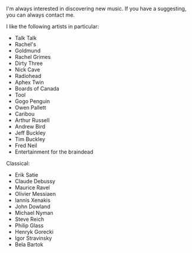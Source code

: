 I'm always interested in discovering new music. If you have a suggesting, you can always contact me.

I like the following artists in particular:

* Talk Talk
* Rachel's
* Goldmund
* Rachel Grimes
* Dirty Three
* Nick Cave
* Radiohead
* Aphex Twin
* Boards of Canada
* Tool
* Gogo Penguin
* Owen Pallett
* Caribou
* Arthur Russell
* Andrew Bird
* Jeff Buckley
* Tim Buckley
* Fred Neil
* Entertainment for the braindead

Classical:
* Erik Satie
* Claude Debussy
* Maurice Ravel
* Olivier Messiaen
* Iannis Xenakis
* John Dowland
* Michael Nyman
* Steve Reich
* Philip Glass
* Henryk Gorecki
* Igor Stravinsky
* Bela Bartok
